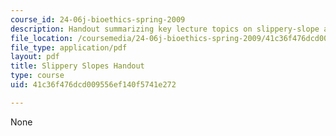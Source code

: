 ```yaml
---
course_id: 24-06j-bioethics-spring-2009
description: Handout summarizing key lecture topics on slippery-slope arguments.
file_location: /coursemedia/24-06j-bioethics-spring-2009/41c36f476dcd009556ef140f5741e272_MIT24_06Js09_handout16.pdf
file_type: application/pdf
layout: pdf
title: Slippery Slopes Handout
type: course
uid: 41c36f476dcd009556ef140f5741e272

---
```

None